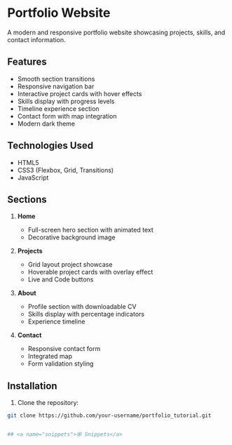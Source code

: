 # Portfolio Website

A modern and responsive portfolio website showcasing projects, skills, and contact information.

## Features

- Smooth section transitions
- Responsive navigation bar
- Interactive project cards with hover effects
- Skills display with progress levels
- Timeline experience section
- Contact form with map integration
- Modern dark theme

## Technologies Used

- HTML5
- CSS3 (Flexbox, Grid, Transitions)
- JavaScript

## Sections

1. **Home**  
   - Full-screen hero section with animated text
   - Decorative background image

2. **Projects**  
   - Grid layout project showcase
   - Hoverable project cards with overlay effect
   - Live and Code buttons

3. **About**  
   - Profile section with downloadable CV
   - Skills display with percentage indicators
   - Experience timeline

4. **Contact**  
   - Responsive contact form
   - Integrated map
   - Form validation styling

## Installation

1. Clone the repository:
```bash
git clone https://github.com/your-username/portfolio_tutorial.git


## <a name="snippets">🕸️ Snippets</a>


